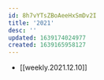 ```yaml
---
id: 8h7vYTsZBoAeeHxSmDv2I
title: '2021'
desc: ''
updated: 1639174024977
created: 1639165958127
---
```


* [[weekly.2021.12.10]]

